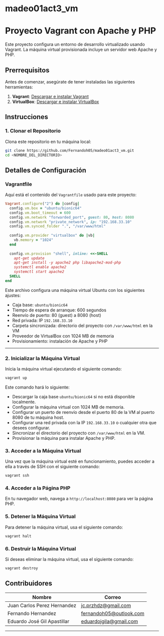 # madeo01act3_vm

# Proyecto Vagrant con Apache y PHP

Este proyecto configura un entorno de desarrollo virtualizado usando Vagrant. La máquina virtual provisionada incluye un servidor web Apache y PHP.

## Prerrequisitos

Antes de comenzar, asegúrate de tener instaladas las siguientes herramientas:

1. **Vagrant**: [Descargar e instalar Vagrant](https://www.vagrantup.com/downloads)
2. **VirtualBox**: [Descargar e instalar VirtualBox](https://www.virtualbox.org/)

## Instrucciones

### 1. Clonar el Repositorio

Clona este repositorio en tu máquina local:

```sh
git clone https://github.com/Fernandoh05/madeo01act3_vm.git
cd <NOMBRE_DEL_DIRECTORIO>
```

## Detalles de Configuración

### Vagrantfile

Aquí está el contenido del `Vagrantfile` usado para este proyecto:

```ruby
Vagrant.configure("2") do |config|
  config.vm.box = "ubuntu/bionic64"
  config.vm.boot_timeout = 600
  config.vm.network "forwarded_port", guest: 80, host: 8080
  config.vm.network "private_network", ip: "192.168.33.10"
  config.vm.synced_folder ".", "/var/www/html"
  
  config.vm.provider "virtualbox" do |vb|
    vb.memory = "1024"
  end
  
  config.vm.provision "shell", inline: <<-SHELL
    apt-get update
    apt-get install -y apache2 php libapache2-mod-php
    systemctl enable apache2
    systemctl start apache2
  SHELL
end
```

Este archivo configura una máquina virtual Ubuntu con los siguientes ajustes:
- Caja base: `ubuntu/bionic64`
- Tiempo de espera de arranque: 600 segundos
- Reenvío de puerto: 80 (guest) a 8080 (host)
- Red privada: IP `192.168.33.10`
- Carpeta sincronizada: directorio del proyecto con `/var/www/html` en la VM
- Proveedor de VirtualBox con 1024 MB de memoria
- Provisionamiento: instalación de Apache y PHP

---

### 2. Inicializar la Máquina Virtual

Inicia la máquina virtual ejecutando el siguiente comando:

```sh
vagrant up
```

Este comando hará lo siguiente:
- Descargar la caja base `ubuntu/bionic64` si no está disponible localmente.
- Configurar la máquina virtual con 1024 MB de memoria.
- Configurar un puerto de reenvío desde el puerto 80 de la VM al puerto 8080 de tu máquina host.
- Configurar una red privada con la IP `192.168.33.10` o cualquier otra que desees configurar.
- Sincronizar el directorio del proyecto con `/var/www/html` en la VM.
- Provisionar la máquina para instalar Apache y PHP.

### 3. Acceder a la Máquina Virtual

Una vez que la máquina virtual esté en funcionamiento, puedes acceder a ella a través de SSH con el siguiente comando:

```sh
vagrant ssh
```

### 4. Acceder a la Página PHP

En tu navegador web, navega a `http://localhost:8080` para ver la página PHP.

### 5. Detener la Máquina Virtual

Para detener la máquina virtual, usa el siguiente comando:

```sh
vagrant halt
```

### 6. Destruir la Máquina Virtual

Si deseas eliminar la máquina virtual, usa el siguiente comando:

```sh
vagrant destroy
```

## Contribuidores

| Nombre                         | Correo                              |
|--------------------------------|-------------------------------------|
| Juan Carlos Perez Hernandez    | [jc.przhdz@gmail.com](mailto:jc.przhdz@gmail.com) |
| Fernando Hernandez             | [fernandoh05@outlook.com](mailto:fernandoh05@outlook.com) |
| Eduardo José Gil Apastillar    | [eduardojgila@gmail.com](mailto:eduardojgila@gmail.com) |
---
